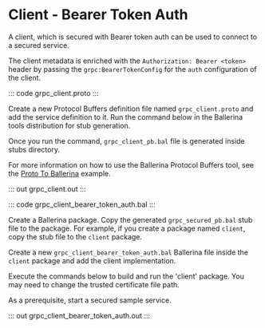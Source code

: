 # Client - Bearer Token Auth

A client, which is secured with Bearer token auth can be used to connect to a secured service.

The client metadata is enriched with the `Authorization: Bearer <token>`
header by passing the `grpc:BearerTokenConfig` for the `auth` configuration of the client.

::: code grpc_client.proto :::

Create a new Protocol Buffers definition file named `grpc_client.proto` and add the service definition to it.
Run the command below in the Ballerina tools distribution for stub generation.

Once you run the command, `grpc_client_pb.bal` file is generated inside stubs directory.

For more information on how to use the Ballerina Protocol Buffers tool, see the <a href="https://ballerina.io/learn/by-example/proto-to-ballerina.html">Proto To Ballerina</a> example.

::: out grpc_client.out :::

::: code grpc_client_bearer_token_auth.bal :::

Create a Ballerina package.
Copy the generated `grpc_secured_pb.bal` stub file to the package.
For example, if you create a package named `client`, copy the stub file to the `client` package.

Create a new `grpc_client_bearer_token_auth.bal` Ballerina file inside the `client` package and add the client implementation.

Execute the commands below to build and run the 'client' package.
You may need to change the trusted certificate file path.

As a prerequisite, start a secured sample service.

::: out grpc_client_bearer_token_auth.out :::
